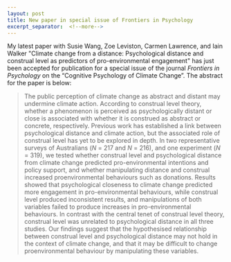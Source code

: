 ```yaml
---
layout: post
title: New paper in special issue of Frontiers in Psychology
excerpt_separator:  <!--more-->
---
```


My latest paper with Susie Wang, Zoe Leviston, Carmen Lawrence, and Iain Walker "Climate change from a distance: Psychological distance and construal level as predictors of pro-environmental engagement" has just been accepted for publication for a special issue of the journal *Frontiers in Psychology* on the “Cognitive Psychology of Climate Change”. The abstract for the paper is below:

> The public perception of climate change as abstract and distant may undermine climate action. According to construal level theory, whether a phenomenon is perceived as psychologically distant or close is associated with whether it is construed as abstract or concrete, respectively. Previous work has established a link between psychological distance and climate action, but the associated role of construal level has yet to be explored in depth. In two representative surveys of Australians (*N* = 217 and *N* = 216), and one experiment (*N* = 319), we tested whether construal level and psychological distance from climate change predicted pro-environmental intentions and policy support, and whether manipulating distance and construal increased proenvironmental behaviours such as donations. Results showed that psychological closeness to climate change predicted more engagement in pro-environmental behaviours, while construal level produced inconsistent results, and manipulations of both variables failed to produce increases in pro-environmental behaviours. In contrast with the central tenet of construal level theory, construal level was unrelated to psychological distance in all three studies. Our findings suggest that the hypothesised relationship between construal level and psychological distance may not hold in the context of climate change, and that it may be difficult to change proenvironmental behaviour by manipulating these variables.





